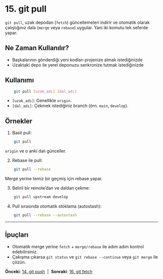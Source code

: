 # 15. git pull

`git pull`, uzak depodan (`fetch`) güncellemeleri indirir ve otomatik olarak çalıştığınız dala (`merge` veya `rebase`) uygular. Yani iki komutu tek seferde yapar.

## Ne Zaman Kullanılır?
- Başkalarının gönderdiği yeni kodları projenize almak istediğinizde
- Uzaktaki depo ile yerel deponuzu senkronize tutmak istediğinizde

## Kullanımı
```bash
    git pull [uzak_adı] [dal_adı]
```
- `[uzak_adı]`: Genellikle `origin`.
- `[dal_adı]`: Çekmek istediğiniz branch (örn. `main`, `develop`).

## Örnekler
1. Basit pull:
```bash
    git pull
```
   `origin` ve o anki dalı günceller.

2. Rebase ile pull:
```bash
    git pull --rebase
```
   Merge yerine temiz bir geçmiş için rebase yapar.

3. Belirli bir remote’dan ve daldan çekme:
```bash
    git pull upstream develop
```

4. Pull sırasında otomatik stoklama (autostash):
```bash
    git pull --rebase --autostash
```

---

## İpuçları
- Otomatik merge yerine `fetch` + `merge/rebase` ile adım adım kontrol edebilirsiniz.
- Çakışma çıkarsa `git status` ve `git rebase --continue` veya `git merge` ile çözün.

**Önceki**: [14. git push](14-push.md) &nbsp;|&nbsp; **Sonraki**: [16. git fetch](16-fetch.md)